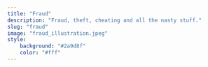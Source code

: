 ```yaml
---
title: "Fraud"
description: "Fraud, theft, cheating and all the nasty stuff."
slug: "fraud"
image: "fraud_illustration.jpeg"
style:
    background: "#2a9d8f"
    color: "#fff"
---
```

